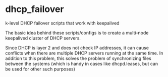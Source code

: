 dhcp_failover
=============

k-level DHCP failover scripts that work with keepalived

The basic idea behind these scripts/configs is to create a multi-node keepalived cluster of DHCP servers.

Since DHCP is layer 2 and does not check IP addresses, it can cause conflicts when there are multiple 
DHCP servers running at the same time.  In addition to this problem, this solves the problem of synchronizing
files between the systems (which is handy in cases like dhcpd.leases, but can be used for other such purposes)
